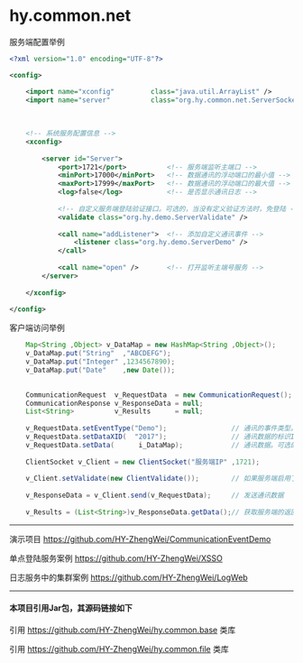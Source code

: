 # hy.common.net




服务端配置举例
```xml
<?xml version="1.0" encoding="UTF-8"?>

<config>

	<import name="xconfig"         class="java.util.ArrayList" />
	<import name="server"          class="org.hy.common.net.ServerSocket" />
	
	
	
	<!-- 系统服务配置信息 -->
	<xconfig>
	
		<server id="Server">
			<port>1721</port>          <!-- 服务端监听主端口 -->
			<minPort>17000</minPort>   <!-- 数据通讯的浮动端口的最小值 -->
			<maxPort>17999</maxPort>   <!-- 数据通讯的浮动端口的最大值 -->
			<log>false</log>           <!-- 是否显示通讯日志 -->
			
			<!-- 自定义服务端登陆验证接口。可选的，当没有定义验证方法时，免登陆 -->
			<validate class="org.hy.demo.ServerValidate" />
			
			<call name="addListener">  <!-- 添加自定义通讯事件 -->
				<listener class="org.hy.demo.ServerDemo" />
			</call>
			
			<call name="open" />       <!-- 打开监听主端号服务 -->
		</server>
		
	</xconfig>
	
</config>
```



客户端访问举例
```java
    Map<String ,Object> v_DataMap = new HashMap<String ,Object>();
    v_DataMap.put("String"  ,"ABCDEFG");
    v_DataMap.put("Integer" ,1234567890);
    v_DataMap.put("Date"    ,new Date());

    
    CommunicationRequest  v_RequestData  = new CommunicationRequest();
    CommunicationResponse v_ResponseData = null;
    List<String>          v_Results      = null;
    
    v_RequestData.setEventType("Demo");                // 通讯的事件类型。如果没有设置此属性，默认为XJava事件类型
    v_RequestData.setDataXID(  "2017");                // 通讯数据的标识ID。可选的，按具体业务而定
    v_RequestData.setData(      i_DataMap);            // 通讯数据。可选的，按具体业务而定。可为任何Java类型，须实现 java.io.Serializable 接口
	
    ClientSocket v_Client = new ClientSocket("服务端IP" ,1721);
	
    v_Client.setValidate(new ClientValidate());        // 如果服务端启用了登陆验证，则客户端要提供用户名及密码
	
    v_ResponseData = v_Client.send(v_RequestData);     // 发送通讯数据
	
    v_Results = (List<String>)v_ResponseData.getData();// 获取服务端的返回结果。可为任何Java类型，只须实现 java.io.Serializable 接口即可
```



---
演示项目 https://github.com/HY-ZhengWei/CommunicationEventDemo

单点登陆服务案例 https://github.com/HY-ZhengWei/XSSO

日志服务中的集群案例 https://github.com/HY-ZhengWei/LogWeb



---
#### 本项目引用Jar包，其源码链接如下
引用 https://github.com/HY-ZhengWei/hy.common.base 类库

引用 https://github.com/HY-ZhengWei/hy.common.file 类库